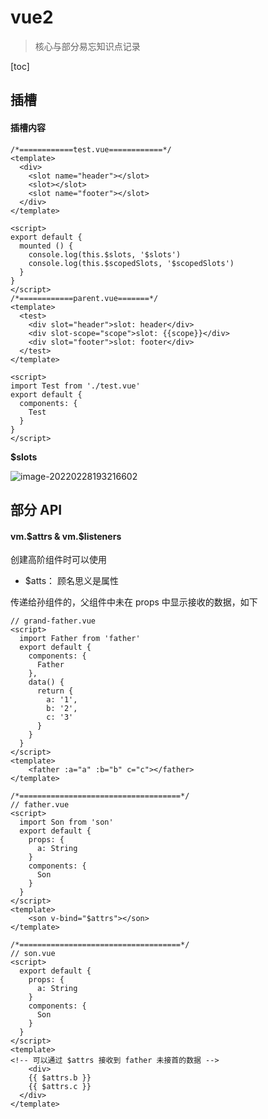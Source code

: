 # vue2 

> 核心与部分易忘知识点记录

[toc]

## 插槽

#### 插槽内容

```vue
/*============test.vue============*/
<template>
  <div>
    <slot name="header"></slot>
    <slot></slot>
    <slot name="footer"></slot>
  </div>
</template>

<script>
export default {
  mounted () {
    console.log(this.$slots, '$slots')
    console.log(this.$scopedSlots, '$scopedSlots')
  }
}
</script>
/*============parent.vue=======*/
<template>
  <test>
    <div slot="header">slot: header</div>
    <div slot-scope="scope">slot: {{scope}}</div>
    <div slot="footer">slot: footer</div>
  </test>
</template>

<script>
import Test from './test.vue'
export default {
  components: {
    Test
  }
}
</script>
```

**$slots** 

![image-20220228193216602](https://liaoyk-markdown.oss-cn-hangzhou.aliyuncs.com/markdownImg/image-20220228193216602.png?x-oss-process=image/resize,w_400,m_lfit)  



## 部分 API

#### vm.$attrs & vm.$listeners

创建高阶组件时可以使用 

- $atts： 顾名思义是属性

传递给孙组件的，父组件中未在 props 中显示接收的数据，如下

```vue
// grand-father.vue
<script>
  import Father from 'father'
  export default {
    components: {
      Father
    },
    data() {
      return {
        a: '1',
        b: '2',
        c: '3'
      }
    }
  }
</script>
<template>
	<father :a="a" :b="b" c="c"></father>
</template>

/*====================================*/
// father.vue
<script>
  import Son from 'son'
  export default {
    props: {
      a: String
    }
    components: {
      Son
    }
  }
</script>
<template>
	<son v-bind="$attrs"></son>
</template>

/*====================================*/
// son.vue
<script>
  export default {
    props: {
      a: String
    }
    components: {
      Son
    }
  }
</script>
<template>
<!-- 可以通过 $attrs 接收到 father 未接首的数据 -->
	<div>
    {{ $attrs.b }} 
    {{ $attrs.c }}
  </div>
</template>
```







